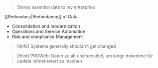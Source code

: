 > Stores essential data to my enterprise

[[Redundanz|Redundancy]] of Data

- Consolidation and modernization
- Operations and Service Automation
- Risk and compliance Management


> [!info] Systems generally shouldn't get changed


> [!hint] PROWeb: Daten zu alt und sensibel, um lange downtime für update lohnenswert zu machen

